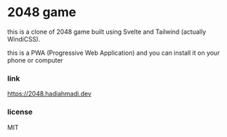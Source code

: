 # 2048 game
this is a clone of 2048 game built using Svelte and Tailwind (actually WindiCSS).

this is a PWA (Progressive Web Application) and you can install it on your phone or computer
### link
https://2048.hadiahmadi.dev

### license
MIT